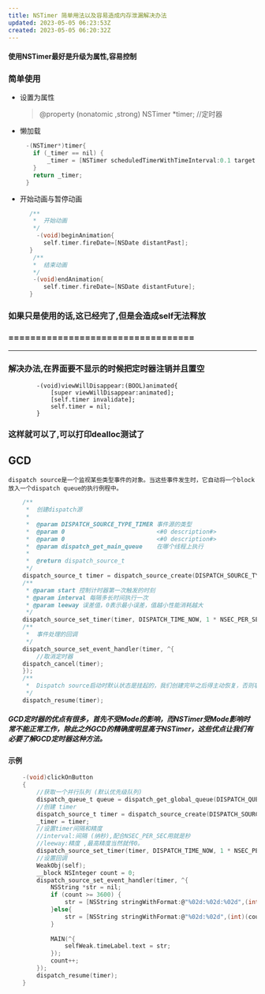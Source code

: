 ```yaml
---
title: NSTimer 简单用法以及容易造成内存泄漏解决办法
updated: 2023-05-05 06:23:53Z
created: 2023-05-05 06:20:32Z
---
```


#### 使用NSTimer最好是升级为属性,容易控制

### 简单使用
- 设置为属性
     > @property (nonatomic ,strong) NSTimer *timer;           //定时器
- 懒加载
 ```c
      -(NSTimer*)timer{
        if (_timer == nil) {
            _timer = [NSTimer scheduledTimerWithTimeInterval:0.1 target:self selector:@selector(updateUI) userInfo:nil repeats:YES];
        }
        return _timer;
      }
```
- 开始动画与暂停动画
```c
      /**
       *  开始动画
       */
        -(void)beginAnimation{
          self.timer.fireDate=[NSDate distantPast];
      }
       /**
       *  结束动画
       */
       -(void)endAnimation{
          self.timer.fireDate=[NSDate distantFuture];
      }
```

### 如果只是使用的话,这已经完了,但是会造成self无法释放
### ==================================
----------------
### 解决办法,在界面要不显示的时候把定时器注销并且置空
```
        -(void)viewWillDisappear:(BOOL)animated{
            [super viewWillDisappear:animated];
            [self.timer invalidate];
            self.timer = nil;
        }
```

### 这样就可以了,可以打印dealloc测试了



## GCD
    dispatch source是一个监视某些类型事件的对象。当这些事件发生时，它自动将一个block放入一个dispatch queue的执行例程中。
```c
    /**
     *  创建dispatch源
     *
     *  @param DISPATCH_SOURCE_TYPE_TIMER 事件源的类型
     *  @param 0                          <#0 description#>
     *  @param 0                          <#0 description#>
     *  @param dispatch_get_main_queue    在哪个线程上执行
     *
     *  @return dispatch_source_t
     */
    dispatch_source_t timer = dispatch_source_create(DISPATCH_SOURCE_TYPE_TIMER, 0, 0, dispatch_get_main_queue());
    /**
     * @param start 控制计时器第一次触发的时刻
     * @param interval 每隔多长时间执行一次
     * @param leeway 误差值，0表示最小误差，值越小性能消耗越大
     */
    dispatch_source_set_timer(timer, DISPATCH_TIME_NOW, 1 * NSEC_PER_SEC, 0 * NSEC_PER_SEC);
    /**
     *  事件处理的回调
     */
    dispatch_source_set_event_handler(timer, ^{
        //取消定时器
    dispatch_cancel(timer);
    });
    /**
     *  Dispatch source启动时默认状态是挂起的，我们创建完毕之后得主动恢复，否则事件不会被传递，也不会被执行
     */
    dispatch_resume(timer);
```

##### GCD定时器的优点有很多，首先不受Mode的影响，而NSTimer受Mode影响时常不能正常工作，除此之外GCD的精确度明显高于NSTimer，这些优点让我们有必要了解GCD定时器这种方法。


#### 示例
```c
    -(void)clickOnButton
    {    
        //获取一个并行队列 (默认优先级队列)
        dispatch_queue_t queue = dispatch_get_global_queue(DISPATCH_QUEUE_PRIORITY_DEFAULT, 0);
        //创建 timer
        dispatch_source_t timer = dispatch_source_create(DISPATCH_SOURCE_TYPE_TIMER, 0, 0, queue);
        _timer = timer;
        //设置timer间隔和精度
        //interval:间隔 (纳秒),配合NSEC_PER_SEC用就是秒
        //leeway:精度 ,最高精度当然就传0。
        dispatch_source_set_timer(timer, DISPATCH_TIME_NOW, 1 * NSEC_PER_SEC, 0.1 * NSEC_PER_SEC);
        //设置回调
        WeakObj(self);
        __block NSInteger count = 0;
        dispatch_source_set_event_handler(timer, ^{
            NSString *str = nil;
            if (count >= 3600) {
                str = [NSString stringWithFormat:@"%02d:%02d:%02d",(int)(count/3600),(int)((count%3600)/60),(int)(count%60)];
            }else{
                str = [NSString stringWithFormat:@"%02d:%02d",(int)(count/60),(int)(count%60)];
            }
        
            MAIN(^{
                selfWeak.timeLabel.text = str;
            });
            count++;
        });
        dispatch_resume(timer);
    }
```